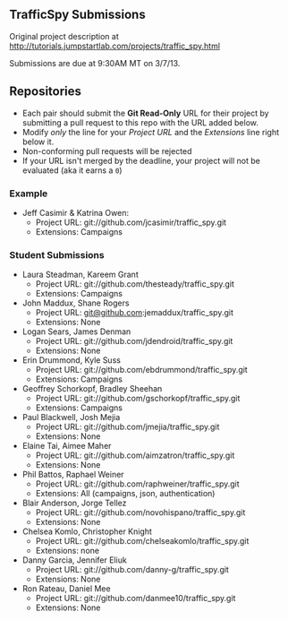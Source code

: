## TrafficSpy Submissions

Original project description at http://tutorials.jumpstartlab.com/projects/traffic_spy.html

Submissions are due at 9:30AM MT on 3/7/13.

## Repositories

* Each pair should submit the **Git Read-Only** URL for their project by submitting a pull request to this repo with the URL added below. 
* Modify *only* the line for your *Project URL* and the *Extensions* line right below it. 
* Non-conforming pull requests will be rejected
* If your URL isn't merged by the deadline, your project will not be evaluated (aka it earns a `0`)

### Example

* Jeff Casimir & Katrina Owen: 
  * Project URL: git://github.com/jcasimir/traffic_spy.git
  * Extensions: Campaigns

### Student Submissions

* Laura Steadman, Kareem Grant
  * Project URL: git://github.com/thesteady/traffic_spy.git
  * Extensions: Campaigns
* John Maddux, Shane Rogers
  * Project URL: git@github.com:jemaddux/traffic_spy.git
  * Extensions: None
* Logan Sears, James Denman
  * Project URL: git://github.com/jdendroid/traffic_spy.git
  * Extensions: None
* Erin Drummond, Kyle Suss
  * Project URL: git://github.com/ebdrummond/traffic_spy.git
  * Extensions: Campaigns
* Geoffrey Schorkopf, Bradley Sheehan
  * Project URL: git://github.com/gschorkopf/traffic_spy.git
  * Extensions: Campaigns
* Paul Blackwell, Josh Mejia
  * Project URL: git://github.com/jmejia/traffic_spy.git
  * Extensions: None
* Elaine Tai, Aimee Maher
  * Project URL: git://github.com/aimzatron/traffic_spy.git
  * Extensions: None
* Phil Battos, Raphael Weiner
  * Project URL: git://github.com/raphweiner/traffic_spy.git
  * Extensions: All (campaigns, json, authentication)
* Blair Anderson, Jorge Tellez
  * Project URL: git://github.com/novohispano/traffic_spy.git
  * Extensions: None
* Chelsea Komlo, Christopher Knight
  * Project URL: git://github.com/chelseakomlo/traffic_spy.git
  * Extensions: none
* Danny Garcia, Jennifer Eliuk
  * Project URL: git://github.com/danny-g/traffic_spy.git
  * Extensions: None
* Ron Rateau, Daniel Mee
  * Project URL: git://github.com/danmee10/traffic_spy.git
  * Extensions: None
